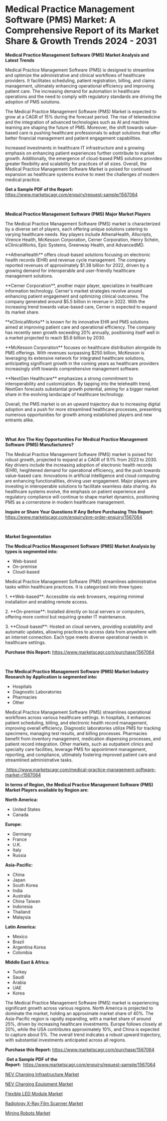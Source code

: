 <p><h1>Medical Practice Management Software (PMS) Market: A Comprehensive Report of its Market Share & Growth Trends 2024 - 2031</h1></p><p><strong>Medical Practice Management Software (PMS) Market Analysis and Latest Trends</strong></p>
<p><p>Medical Practice Management Software (PMS) is designed to streamline and optimize the administrative and clinical workflows of healthcare providers. It facilitates scheduling, patient registration, billing, and claims management, ultimately enhancing operational efficiency and improving patient care. The increasing demand for automation in healthcare operations and the need to comply with regulatory standards are driving the adoption of PMS solutions.</p><p>The Medical Practice Management Software (PMS) Market is expected to grow at a CAGR of 15% during the forecast period. The rise of telemedicine and the integration of advanced technologies such as AI and machine learning are shaping the future of PMS. Moreover, the shift towards value-based care is pushing healthcare professionals to adopt solutions that offer better financial management and patient engagement capabilities. </p><p>Increased investments in healthcare IT infrastructure and a growing emphasis on enhancing patient experiences further contribute to market growth. Additionally, the emergence of cloud-based PMS solutions provides greater flexibility and scalability for practices of all sizes. Overall, the Medical Practice Management Software Market is poised for continued expansion as healthcare systems evolve to meet the challenges of modern medical practice.</p></p>
<p><strong>Get a Sample PDF of the Report:&nbsp;</strong> <a href="https://www.marketscagr.com/enquiry/request-sample/1567064">https://www.marketscagr.com/enquiry/request-sample/1567064</a></p>
<p>&nbsp;</p>
<p><strong>Medical Practice Management Software (PMS) Major Market Players</strong></p>
<p><p>The Medical Practice Management Software (PMS) market is characterized by a diverse set of players, each offering unique solutions catering to varying healthcare needs. Key players include AthenaHealth, Allscripts, Virence Health, McKesson Corporation, Cerner Corporation, Henry Schein, eClinicalWorks, Epic Systems, Greenway Health, and AdvancedMD.</p><p>**AthenaHealth** offers cloud-based solutions focusing on electronic health records (EHR) and revenue cycle management. The company reported revenues of approximately $1.38 billion for 2022, driven by a growing demand for interoperable and user-friendly healthcare management solutions.</p><p>**Cerner Corporation**, another major player, specializes in healthcare information technology. Cerner's market strategies revolve around enhancing patient engagement and optimizing clinical outcomes. The company generated around $5.5 billion in revenue in 2022. With the increasing trend towards value-based care, Cerner is expected to expand its market share.</p><p>**eClinicalWorks** is known for its innovative EHR and PMS solutions aimed at improving patient care and operational efficiency. The company has recently seen growth exceeding 20% annually, positioning itself well in a market projected to reach $5.6 billion by 2030.</p><p>**McKesson Corporation** focuses on healthcare distribution alongside its PMS offerings. With revenues surpassing $250 billion, McKesson is leveraging its extensive network for integrated healthcare solutions, anticipating significant growth in the coming years as healthcare providers increasingly shift towards comprehensive management software.</p><p>**NextGen Healthcare** emphasizes a strong commitment to interoperability and customization. By tapping into the telehealth trend, NextGen forecasts substantial growth potential, aiming for a bigger market share in the evolving landscape of healthcare technology. </p><p>Overall, the PMS market is on an upward trajectory due to increasing digital adoption and a push for more streamlined healthcare processes, presenting numerous opportunities for growth among established players and new entrants alike.</p></p>
<p>&nbsp;</p>
<p><strong>What Are The Key Opportunities For Medical Practice Management Software (PMS) Manufacturers?</strong></p>
<p><p>The Medical Practice Management Software (PMS) market is poised for robust growth, projected to expand at a CAGR of 9.1% from 2023 to 2030. Key drivers include the increasing adoption of electronic health records (EHR), heightened demand for operational efficiency, and the push towards value-based care. Innovations in artificial intelligence and cloud computing are enhancing functionalities, driving user engagement. Major players are investing in interoperable solutions to facilitate seamless data sharing. As healthcare systems evolve, the emphasis on patient experience and regulatory compliance will continue to shape market dynamics, positioning PMS as a cornerstone in modern healthcare management.</p></p>
<p><strong>Inquire or Share Your Questions If Any Before Purchasing This Report:</strong> <a href="https://www.marketscagr.com/enquiry/pre-order-enquiry/1567064">https://www.marketscagr.com/enquiry/pre-order-enquiry/1567064</a></p>
<p>&nbsp;</p>
<p><strong>Market Segmentation</strong></p>
<p><strong>The Medical Practice Management Software (PMS) Market Analysis by types is segmented into:</strong></p>
<p><ul><li>Web-based</li><li>On-premise</li><li>Cloud-based</li></ul></p>
<p><p>Medical Practice Management Software (PMS) streamlines administrative tasks within healthcare practices. It is categorized into three types: </p><p>1. **Web-based**: Accessible via web browsers, requiring minimal installation and enabling remote access.</p><p>   </p><p>2. **On-premise**: Installed directly on local servers or computers, offering more control but requiring greater IT maintenance.</p><p>3. **Cloud-based**: Hosted on cloud servers, providing scalability and automatic updates, allowing practices to access data from anywhere with an internet connection. Each type meets diverse operational needs in healthcare settings.</p></p>
<p><strong>Purchase this Report:&nbsp;</strong><a href="https://www.marketscagr.com/purchase/1567064">https://www.marketscagr.com/purchase/1567064</a></p>
<p>&nbsp;</p>
<p><strong>The Medical Practice Management Software (PMS) Market Industry Research by Application is segmented into:</strong></p>
<p><ul><li>Hospitals</li><li>Diagnostic Laboratories</li><li>Pharmacies</li><li>Other</li></ul></p>
<p><p>Medical Practice Management Software (PMS) streamlines operational workflows across various healthcare settings. In hospitals, it enhances patient scheduling, billing, and electronic health record management, improving overall efficiency. Diagnostic laboratories utilize PMS for tracking specimens, managing test results, and billing processes. Pharmacies benefit from inventory management, medication dispensing processes, and patient record integration. Other markets, such as outpatient clinics and specialty care facilities, leverage PMS for appointment management, reporting, and compliance, ultimately fostering improved patient care and streamlined administrative tasks.</p></p>
<p><a href="https://www.marketscagr.com/medical-practice-management-software-market-r1567064">&nbsp;https://www.marketscagr.com/medical-practice-management-software-market-r1567064</a></p>
<p><strong>In terms of Region, the Medical Practice Management Software (PMS) Market Players available by Region are:</strong></p>
<p>
    <p> <strong> North America: </strong>
        <ul>
            <li>United States</li>
            <li>Canada</li>
        </ul>
        </p> 
    <p> <strong> Europe: </strong>
        <ul>
            <li>Germany</li>
            <li>France</li>
            <li>U.K.</li>
            <li>Italy</li>
            <li>Russia</li>
        </ul>
        </p> 
    <p> <strong> Asia-Pacific: </strong>
        <ul>
            <li>China</li>
            <li>Japan</li>
            <li>South Korea</li>
            <li>India</li>
            <li>Australia</li>
            <li>China Taiwan</li>
            <li>Indonesia</li>
            <li>Thailand</li>
            <li>Malaysia</li>
        </ul>
        </p> 
    <p> <strong> Latin America: </strong>
        <ul>
            <li>Mexico</li>
            <li>Brazil</li>
            <li>Argentina Korea</li>
            <li>Colombia</li>
        </ul>
        </p> 
    <p> <strong> Middle East & Africa: </strong>
        <ul>
            <li>Turkey</li>
            <li>Saudi</li>
            <li>Arabia</li>
            <li>UAE</li>
            <li>Korea</li>
        </ul>
    </p>
    </p>
<p><p>The Medical Practice Management Software (PMS) market is experiencing significant growth across various regions. North America is projected to dominate the market, holding an approximate market share of 40%. The Asia-Pacific region is rapidly expanding, with a market share of around 25%, driven by increasing healthcare investments. Europe follows closely at 20%, while the USA contributes approximately 10%, and China is expected to capture about 5%. The overall trend indicates a robust upward trajectory, with substantial investments anticipated across all regions.</p></p>
<p><strong>Purchase this Report: </strong><a href="https://www.marketscagr.com/purchase/1567064">https://www.marketscagr.com/purchase/1567064</a></p>
<p>&nbsp;<strong>Get a Sample PDF of the Report:&nbsp;&nbsp;</strong><a href="https://www.marketscagr.com/enquiry/request-sample/1567064">https://www.marketscagr.com/enquiry/request-sample/1567064</a></p>
<p><strong></strong></p>
<p><p><a href="https://medium.com/@reyeshowell_6566/nev-charging-infrastructure-market-market-segmentation-geographical-regions-and-market-forcast-150dafcbbac4">NEV Charging Infrastructure Market</a></p><p><a href="https://medium.com/@reyeshowell_6566/global-nev-charging-equipment-market-size-and-market-trends-analysis-by-regional-outlook-1b2b3a97205a">NEV Charging Equipment Market</a></p><p><a href="https://www.linkedin.com/pulse/insights-flexible-led-module-market-size-which-expanding-126-aljge?trackingId=zB%2BMoSLeSeGlmFB57Se18w%3D%3D">Flexible LED Module Market</a></p><p><a href="https://github.com/joannesouthgate/Market-Research-Report-List-5/blob/main/radiology-x-ray-film-scanner-market.md">Radiology X-Ray Film Scanner Market</a></p><p><a href="https://www.linkedin.com/pulse/booming-mining-robots-market-sector-analysis-growth-projections-odp9f?trackingId=crxih1PgQC6RB6GYnJAlPA%3D%3D">Mining Robots Market</a></p></p>